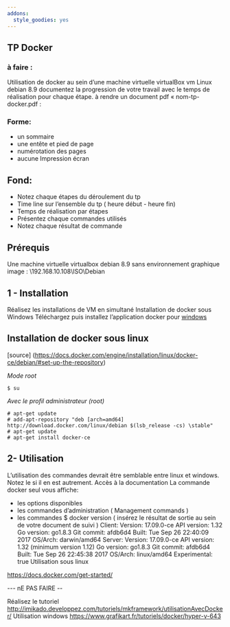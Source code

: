 ```yaml
---
addons:
  style_goodies: yes
---
```

## TP Docker
### à faire :
Utilisation de docker au sein d’une machine virtuelle virtualBox
 vm Linux debian 8.9
documentez la progression de votre travail avec le temps de
réalisation pour chaque étape.
à rendre un document pdf « nom-tp-docker.pdf :
### Forme:
- un sommaire
- une entête et pied de page
- numérotation des pages
- aucune Impression écran

## Fond:
- Notez chaque étapes du déroulement du tp
- Time line sur l’ensemble du tp ( heure début - heure fin)
- Temps de réalisation par étapes
- Présentez chaque commandes utilisés
- Notez chaque résultat de commande

## Prérequis

Une machine virtuelle virtualbox debian 8.9 sans environnement
graphique
image : \\192.168.10.108\ISO\Debian

## 1 - Installation

Réalisez les installations de VM en simultané
Installation de docker sous Windows
Téléchargez puis installez l’application docker pour
[windows](https://store.docker.com/editions/community/docker-cedesktop-windows)

## Installation de docker sous linux

[source] (https://docs.docker.com/engine/installation/linux/docker-ce/debian/#set-up-the-repository)

_Mode root_

    $ su
    
_Avec le profil administrateur (root)_

    # apt-get update
    # add-apt-repository "deb [arch=amd64] http://download.docker.com/linux/debian $(lsb_release -cs) \stable"
    # apt-get update
    # apt-get install docker-ce

## 2- Utilisation

L’utilisation des commandes devrait être semblable entre linux et
windows. Notez le si il en est autrement.
Accès à la documentation
La commande docker seul vous affiche:
- les options disponibles
 - les commandes d’administration ( Management commands )
- les commandes
$ docker version ( insérez le résultat de sortie au sein de votre
document de suivi )
Client:
 Version: 17.09.0-ce
 API version: 1.32
 Go version: go1.8.3
 Git commit: afdb6d4
 Built: Tue Sep 26 22:40:09 2017
 OS/Arch: darwin/amd64
Server:
 Version: 17.09.0-ce
 API version: 1.32 (minimum version 1.12)
 Go version: go1.8.3
 Git commit: afdb6d4
 Built: Tue Sep 26 22:45:38 2017
 OS/Arch: linux/amd64
 Experimental: true
Utilisation sous linux

https://docs.docker.com/get-started/




--- nE PAS FAIRE --

Réalisez le tutoriel
http://imikado.developpez.com/tutoriels/mkframework/utilisationAvecDocker/
Utilisation windows
https://www.grafikart.fr/tutoriels/docker/hyper-v-643

